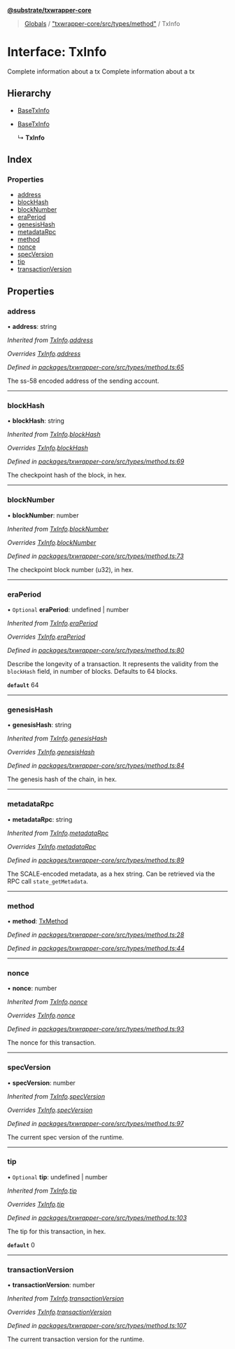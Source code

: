 **[@substrate/txwrapper-core](../README.md)**

> [Globals](../globals.md) / ["txwrapper-core/src/types/method"](../modules/_txwrapper_core_src_types_method_.md) / TxInfo

# Interface: TxInfo

Complete information about a tx
Complete information about a tx

## Hierarchy

* [BaseTxInfo](_txwrapper_core_src_types_method_.basetxinfo.md)

* [BaseTxInfo](_txwrapper_core_src_types_method_.basetxinfo.md)

  ↳ **TxInfo**

## Index

### Properties

* [address](_txwrapper_core_src_types_method_.txinfo.md#address)
* [blockHash](_txwrapper_core_src_types_method_.txinfo.md#blockhash)
* [blockNumber](_txwrapper_core_src_types_method_.txinfo.md#blocknumber)
* [eraPeriod](_txwrapper_core_src_types_method_.txinfo.md#eraperiod)
* [genesisHash](_txwrapper_core_src_types_method_.txinfo.md#genesishash)
* [metadataRpc](_txwrapper_core_src_types_method_.txinfo.md#metadatarpc)
* [method](_txwrapper_core_src_types_method_.txinfo.md#method)
* [nonce](_txwrapper_core_src_types_method_.txinfo.md#nonce)
* [specVersion](_txwrapper_core_src_types_method_.txinfo.md#specversion)
* [tip](_txwrapper_core_src_types_method_.txinfo.md#tip)
* [transactionVersion](_txwrapper_core_src_types_method_.txinfo.md#transactionversion)

## Properties

### address

•  **address**: string

*Inherited from [TxInfo](_txwrapper_core_src_types_method_.txinfo.md).[address](_txwrapper_core_src_types_method_.txinfo.md#address)*

*Overrides [TxInfo](_txwrapper_core_src_types_method_.txinfo.md).[address](_txwrapper_core_src_types_method_.txinfo.md#address)*

*Defined in [packages/txwrapper-core/src/types/method.ts:65](https://github.com/paritytech/txwrapper-core/blob/15c9541/packages/txwrapper-core/src/types/method.ts#L65)*

The ss-58 encoded address of the sending account.

___

### blockHash

•  **blockHash**: string

*Inherited from [TxInfo](_txwrapper_core_src_types_method_.txinfo.md).[blockHash](_txwrapper_core_src_types_method_.txinfo.md#blockhash)*

*Overrides [TxInfo](_txwrapper_core_src_types_method_.txinfo.md).[blockHash](_txwrapper_core_src_types_method_.txinfo.md#blockhash)*

*Defined in [packages/txwrapper-core/src/types/method.ts:69](https://github.com/paritytech/txwrapper-core/blob/15c9541/packages/txwrapper-core/src/types/method.ts#L69)*

The checkpoint hash of the block, in hex.

___

### blockNumber

•  **blockNumber**: number

*Inherited from [TxInfo](_txwrapper_core_src_types_method_.txinfo.md).[blockNumber](_txwrapper_core_src_types_method_.txinfo.md#blocknumber)*

*Overrides [TxInfo](_txwrapper_core_src_types_method_.txinfo.md).[blockNumber](_txwrapper_core_src_types_method_.txinfo.md#blocknumber)*

*Defined in [packages/txwrapper-core/src/types/method.ts:73](https://github.com/paritytech/txwrapper-core/blob/15c9541/packages/txwrapper-core/src/types/method.ts#L73)*

The checkpoint block number (u32), in hex.

___

### eraPeriod

• `Optional` **eraPeriod**: undefined \| number

*Inherited from [TxInfo](_txwrapper_core_src_types_method_.txinfo.md).[eraPeriod](_txwrapper_core_src_types_method_.txinfo.md#eraperiod)*

*Overrides [TxInfo](_txwrapper_core_src_types_method_.txinfo.md).[eraPeriod](_txwrapper_core_src_types_method_.txinfo.md#eraperiod)*

*Defined in [packages/txwrapper-core/src/types/method.ts:80](https://github.com/paritytech/txwrapper-core/blob/15c9541/packages/txwrapper-core/src/types/method.ts#L80)*

Describe the longevity of a transaction. It represents the validity from
the `blockHash` field, in number of blocks. Defaults to 64 blocks.

**`default`** 64

___

### genesisHash

•  **genesisHash**: string

*Inherited from [TxInfo](_txwrapper_core_src_types_method_.txinfo.md).[genesisHash](_txwrapper_core_src_types_method_.txinfo.md#genesishash)*

*Overrides [TxInfo](_txwrapper_core_src_types_method_.txinfo.md).[genesisHash](_txwrapper_core_src_types_method_.txinfo.md#genesishash)*

*Defined in [packages/txwrapper-core/src/types/method.ts:84](https://github.com/paritytech/txwrapper-core/blob/15c9541/packages/txwrapper-core/src/types/method.ts#L84)*

The genesis hash of the chain, in hex.

___

### metadataRpc

•  **metadataRpc**: string

*Inherited from [TxInfo](_txwrapper_core_src_types_method_.txinfo.md).[metadataRpc](_txwrapper_core_src_types_method_.txinfo.md#metadatarpc)*

*Overrides [TxInfo](_txwrapper_core_src_types_method_.txinfo.md).[metadataRpc](_txwrapper_core_src_types_method_.txinfo.md#metadatarpc)*

*Defined in [packages/txwrapper-core/src/types/method.ts:89](https://github.com/paritytech/txwrapper-core/blob/15c9541/packages/txwrapper-core/src/types/method.ts#L89)*

The SCALE-encoded metadata, as a hex string. Can be retrieved via the RPC
call `state_getMetadata`.

___

### method

•  **method**: [TxMethod](_txwrapper_core_src_types_method_.txmethod.md)

*Defined in [packages/txwrapper-core/src/types/method.ts:28](https://github.com/paritytech/txwrapper-core/blob/15c9541/packages/txwrapper-core/src/types/method.ts#L28)*

*Defined in [packages/txwrapper-core/src/types/method.ts:44](https://github.com/paritytech/txwrapper-core/blob/15c9541/packages/txwrapper-core/src/types/method.ts#L44)*

___

### nonce

•  **nonce**: number

*Inherited from [TxInfo](_txwrapper_core_src_types_method_.txinfo.md).[nonce](_txwrapper_core_src_types_method_.txinfo.md#nonce)*

*Overrides [TxInfo](_txwrapper_core_src_types_method_.txinfo.md).[nonce](_txwrapper_core_src_types_method_.txinfo.md#nonce)*

*Defined in [packages/txwrapper-core/src/types/method.ts:93](https://github.com/paritytech/txwrapper-core/blob/15c9541/packages/txwrapper-core/src/types/method.ts#L93)*

The nonce for this transaction.

___

### specVersion

•  **specVersion**: number

*Inherited from [TxInfo](_txwrapper_core_src_types_method_.txinfo.md).[specVersion](_txwrapper_core_src_types_method_.txinfo.md#specversion)*

*Overrides [TxInfo](_txwrapper_core_src_types_method_.txinfo.md).[specVersion](_txwrapper_core_src_types_method_.txinfo.md#specversion)*

*Defined in [packages/txwrapper-core/src/types/method.ts:97](https://github.com/paritytech/txwrapper-core/blob/15c9541/packages/txwrapper-core/src/types/method.ts#L97)*

The current spec version of the runtime.

___

### tip

• `Optional` **tip**: undefined \| number

*Inherited from [TxInfo](_txwrapper_core_src_types_method_.txinfo.md).[tip](_txwrapper_core_src_types_method_.txinfo.md#tip)*

*Overrides [TxInfo](_txwrapper_core_src_types_method_.txinfo.md).[tip](_txwrapper_core_src_types_method_.txinfo.md#tip)*

*Defined in [packages/txwrapper-core/src/types/method.ts:103](https://github.com/paritytech/txwrapper-core/blob/15c9541/packages/txwrapper-core/src/types/method.ts#L103)*

The tip for this transaction, in hex.

**`default`** 0

___

### transactionVersion

•  **transactionVersion**: number

*Inherited from [TxInfo](_txwrapper_core_src_types_method_.txinfo.md).[transactionVersion](_txwrapper_core_src_types_method_.txinfo.md#transactionversion)*

*Overrides [TxInfo](_txwrapper_core_src_types_method_.txinfo.md).[transactionVersion](_txwrapper_core_src_types_method_.txinfo.md#transactionversion)*

*Defined in [packages/txwrapper-core/src/types/method.ts:107](https://github.com/paritytech/txwrapper-core/blob/15c9541/packages/txwrapper-core/src/types/method.ts#L107)*

The current transaction version for the runtime.
